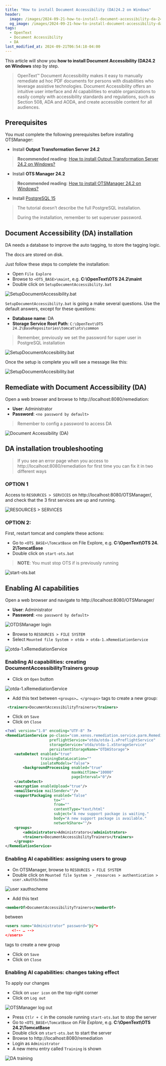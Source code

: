 ```yaml
---
title: "How to install Document Accessibility (DA)24.2 on Windows"
header:
  image: /images/2024-09-21-how-to-install-document-accessibility-da-24-2-on-windows/150-auto-tag.png
  og_image: /images/2024-09-21-how-to-install-document-accessibility-da-24-2-on-windows/150-auto-tag.png
tags:
  - OpenText
  - Document Accessibility
  - DA
last_modified_at: 2024-09-21T06:54:18-04:00
---
```


This article will show you **how to install Document Accessibility (DA24.2 on Windows** step by step.

> OpenText™ Document Accessibility makes it easy to manually remediate ad hoc PDF documents for 
> persons with disabilities who leverage assistive technologies. Document Accessibility offers 
> an intuitive user interface and AI capabilities to enable organizations to easily comply with 
> accessibility standards and regulations, such as Section 508, ADA and AODA, and create 
> accessible content for all audiences.

## Prerequisites

You must complete the following prerequisites before installing OTSManager:

 - Install **Output Transformation Server 24.2** 

> **Recommended reading**: [How to install Output Transformation Server 24.2 on Windows?](/2024-09-19-how-to-install-output-transformation-server-24-2-on-windows)

 - Install **OTS Manager 24.2** 

> **Recommended reading**: [How to install OTSManager 24.2 on Windows?](/how-to-install-otsmanager-24-2-on-windows)

 - Install [PostgreSQL 15](https://www.enterprisedb.com/downloads/postgres-postgresql-downloads)

> The tutorial doesn’t describe the full  PostgreSQL installation.
>
> During the installation, remember to set superuser password.

## Document Accessibility (DA) installation

DA needs a database to improve the auto tagging, to store the tagging logic.

The docs are stored on disk.

Just follow these steps to complete the installation:

 - Open `File Explore`
 - Browse to  `<OTS_BASE>\maint`, e.g. **C:\OpenText\OTS 24.2\maint**
 - Double click on `SetupDocumentAccessibility.bat`
 
 ![SetupDocumentAccessibility.bat](/images/2024-09-21-how-to-install-document-accessibility-da-24-2-on-windows/142-setup-document-accessibility.png)

`SetupDocumentAccessibility.bat` is going a make several questions. Use the default answers, except for these questions:

 - **Database name**: DA
 - **Storage Service Root Path**: `C:\OpenText\OTS 24.2\BaseRepositories\tomcat\ots\common`

> Remember, previously we set the password for super user in PostgreSQL installation

![SetupDocumentAccesibility.bat](/images/2024-09-21-how-to-install-document-accessibility-da-24-2-on-windows/143-setup-document-accesibility.png)

Once the setup is complete you will see a message like this:

![SetupDocumentAccesibility.bat](/images/2024-09-21-how-to-install-document-accessibility-da-24-2-on-windows/144-setup-document-accesibility.png)

## Remediate with Document Accessibility (DA)

Open a web browser and browse to http://localhost:8080/remediation:

 - **User**: Administrator
 - **Password**: `<no password by default>`

> Remember to config a password to access DA

![Document Accessibility (DA)](/images/2024-09-21-how-to-install-document-accessibility-da-24-2-on-windows/145-remediation.png)


## DA installation troubleshooting

> If you see an error page when you access to http://localhost:8080/remediation for first time you can fix it in two different ways

### OPTION 1

Access to `RESOURCES > SERVICES` on http://localhost:8080/OTSManager/, and check that the 3 first services are up and running.


![RESOURCES > SERVICES](/images/2024-09-21-how-to-install-document-accessibility-da-24-2-on-windows/146-resources-services.png)

### OPTION 2: 

First, restart tomcat and complete these actions:

 - Go to `<OTS_BASE>\TomcatBase` on File Explore, e.g. **C:\OpenText\OTS 24. 2\TomcatBase**
 - Double click on `start-ots.bat`

> **NOTE**: You must stop OTS if is previously running

![start-ots.bat](/images/2024-09-21-how-to-install-document-accessibility-da-24-2-on-windows/147-start-ots.png)

## Enabling AI capabilities

Open a web browser and navigate to http://localhost:8080/OTSManager/

 - **User**: Administrator
 - **Password**: `<no password by default>`
 
![OTDSManager login](/images/2024-09-21-how-to-install-document-accessibility-da-24-2-on-windows/165-OTDSManager-login.png)
 

 - Browse to `RESOURCES > FILE SYSTEM`
 - Select `Mounted file System > otda > otda-1.xRemediationService`


![otda-1.xRemediationService](/images/2024-09-21-how-to-install-document-accessibility-da-24-2-on-windows/166-otda-1.xRemediationService.png)
 
### Enabling AI capabilities: creating DocumentAccessibilityTrainers group 

 - Click on `Open` button


![otda-1.xRemediationService](/images/2024-09-21-how-to-install-document-accessibility-da-24-2-on-windows/167-open-otda-1.xRemediationService.png)

 - Add this text between `<groups>… </groups>`  tags to create a new group:

```xml 
 <trainers>DocumentAccessibilityTrainers</trainers>
```

 - Click on `Save`
 - Click on `Close`

```xml
<?xml version="1.0" encoding="UTF-8" ?>
<RemediationService po-class="com.xenos.remediation.service.parm.RemediationServiceParm"
                    preflightService="otda/otda-1.xPreflightService"
                    storageService="otda/otda-1.xStorageService"
                    persistentStorageName="OTDAStorage">
    <autoDetect enabled="true"
                trainingDataLocation=""
                isolateModels="false">
        <backgroundProcessing enabled="true"
                              maxWaitTime="10000"
                              pageInterval="0"/>
    </autoDetect>
    <encryption enableUpload="true"/>
    <emailService mailSender=""/>
    <supportPackaging enabled="false"
                      to=""
                      from=""
                      contentType="text/html"
                      subject="A new support package is waiting."
                      body="A new support package is available."
                      networkShare=""/>
    <groups>
        <administrators>Administrators</administrators>
        <trainers>DocumentAccessibilityTrainers</trainers>
    </groups>
</RemediationService>

```

### Enabling AI capabilities: assigning users to group

 - On OTSManager, browse to `RESOURCES > FILE SYSTEM`
 - Double click on `Mounted file System > _resources > authentication > user.xAuthScheme`

![user xauthscheme](/images/2024-09-21-how-to-install-document-accessibility-da-24-2-on-windows/168-user-xauthscheme.png)

 - Add this text

```xml 
<memberOf>DocumentAccessibilityTrainers</memberOf>
```

between

```xml 
<users name="Administrator“ password="þÿ"> 
   <!-- … -->
</users> 
```

tags to create a new group

 - Click on `Save`
 - Click on `Close`

### Enabling AI capabilities: changes taking effect

To apply our changes
 - Click on `user icon` on the top-right corner
 - Click on `Log out`

![OTSManager log out](/images/2024-09-21-how-to-install-document-accessibility-da-24-2-on-windows/169-otsmanager-log-out.png)

 - Press `Ctlr + C` in the console running `start-ots.bat` to stop the server
 - Go to `<OTS_BASE>\TomcatBase` on *File Explore*, e.g. **C:\OpenText\OTS 24.2\TomcatBase**
 - Double click on `start-ots.bat` to start the server
 - Browse to http://localhost:8080/remediation 
 - Login as `Administrator`
 - A new menu entry called `Training` is shown

![DA training](/images/2024-09-21-how-to-install-document-accessibility-da-24-2-on-windows/170-training.png)



